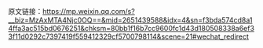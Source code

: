 原文链接：https://mp.weixin.qq.com/s?__biz=MzAxMTA4Njc0OQ==&mid=2651439588&idx=4&sn=f3bda574cd8a14ffa3ac515bd0676251&chksm=80bb1f16b7cc9600fc1d43d180508338a6ef33f11d0292c7397419f559412329cf5700798114&scene=21#wechat_redirect
